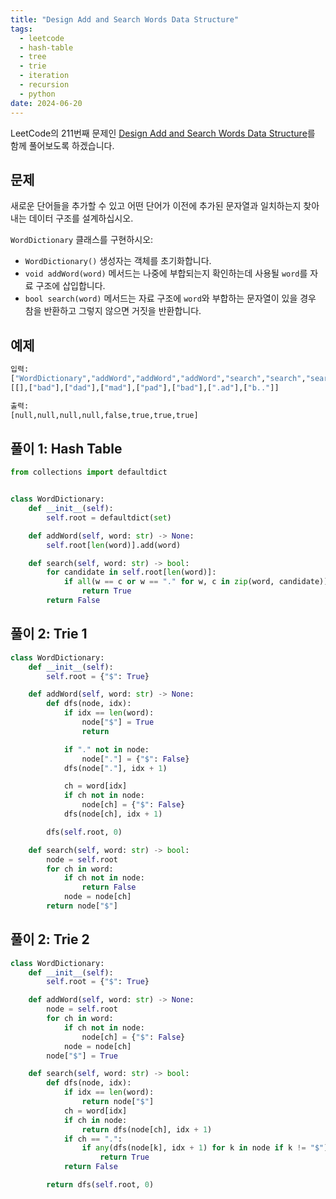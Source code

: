 ```yaml
---
title: "Design Add and Search Words Data Structure"
tags:
  - leetcode
  - hash-table
  - tree
  - trie
  - iteration
  - recursion
  - python
date: 2024-06-20
---
```


LeetCode의 211번째 문제인 [Design Add and Search Words Data Structure](https://leetcode.com/problems/design-add-and-search-words-data-structure/)를 함께 풀어보도록 하겠습니다.

## 문제

새로운 단어들을 추가할 수 있고 어떤 단어가 이전에 추가된 문자열과 일치하는지 찾아내는 데이터 구조를 설계하십시오.

`WordDictionary` 클래스를 구현하시오:

- `WordDictionary()` 생성자는 객체를 초기화합니다.
- `void addWord(word)` 메서드는 나중에 부합되는지 확인하는데 사용될 `word`를 자료 구조에 삽입합니다.
- `bool search(word)` 메서드는 자료 구조에 `word`와 부합하는 문자열이 있을 경우 참을 반환하고 그렇지 않으면 거짓을 반환합니다.

## 예제

```py
입력:
["WordDictionary","addWord","addWord","addWord","search","search","search","search"]
[[],["bad"],["dad"],["mad"],["pad"],["bad"],[".ad"],["b.."]]

출력:
[null,null,null,null,false,true,true,true]
```

## 풀이 1: Hash Table

```py
from collections import defaultdict


class WordDictionary:
    def __init__(self):
        self.root = defaultdict(set)

    def addWord(self, word: str) -> None:
        self.root[len(word)].add(word)

    def search(self, word: str) -> bool:
        for candidate in self.root[len(word)]:
            if all(w == c or w == "." for w, c in zip(word, candidate)):
                return True
        return False
```

## 풀이 2: Trie 1

```py
class WordDictionary:
    def __init__(self):
        self.root = {"$": True}

    def addWord(self, word: str) -> None:
        def dfs(node, idx):
            if idx == len(word):
                node["$"] = True
                return

            if "." not in node:
                node["."] = {"$": False}
            dfs(node["."], idx + 1)

            ch = word[idx]
            if ch not in node:
                node[ch] = {"$": False}
            dfs(node[ch], idx + 1)

        dfs(self.root, 0)

    def search(self, word: str) -> bool:
        node = self.root
        for ch in word:
            if ch not in node:
                return False
            node = node[ch]
        return node["$"]
```

## 풀이 2: Trie 2

```py
class WordDictionary:
    def __init__(self):
        self.root = {"$": True}

    def addWord(self, word: str) -> None:
        node = self.root
        for ch in word:
            if ch not in node:
                node[ch] = {"$": False}
            node = node[ch]
        node["$"] = True

    def search(self, word: str) -> bool:
        def dfs(node, idx):
            if idx == len(word):
                return node["$"]
            ch = word[idx]
            if ch in node:
                return dfs(node[ch], idx + 1)
            if ch == ".":
                if any(dfs(node[k], idx + 1) for k in node if k != "$"):
                    return True
            return False

        return dfs(self.root, 0)
```
